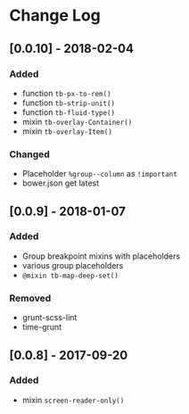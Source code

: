# Change Log

## [0.0.10] - 2018-02-04

### Added

- function `tb-px-to-rem()`
- function `tb-strip-unit()`
- function `tb-fluid-type()`
- mixin `tb-overlay-Container()`
- mixin `tb-overlay-Item()`

### Changed

- Placeholder `%group--column` as `!important`
- bower.json get latest

## [0.0.9] - 2018-01-07

### Added

- Group breakpoint mixins with placeholders
- various group placeholders
- `@mixin tb-map-deep-set()`

### Removed

- grunt-scss-lint
- time-grunt

## [0.0.8] - 2017-09-20

### Added

- mixin `screen-reader-only()`